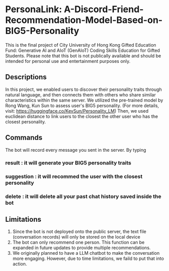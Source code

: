 # PersonaLink: A-Discord-Friend-Recommendation-Model-Based-on-BIG5-Personality
This is the final project of City University of Hong Kong Gifted Education Fund: Generative AI and AIoT (GenAIoT) Coding Skills Education for Gifted Students. Please note that this bot is not publically available and should be intended for personal use and entertainment purposes only.

## Descriptions
In this project, we enabled users to discover their personality traits through natural language, and then connects them with others who share similar characteristics within the same server.
We utilized the pre-trained model by Rong Wang, Kun Sun to assess user's BIG5 personality. (For more details, visit: <https://huggingface.co/KevSun/Personality_LM>) Then, we used euclidean distance to link users to the closest the other user who has the closest personality.

## Commands
The bot will record every message you sent in the server. By typing
### result : it will generate your BIG5 personality traits

### suggestion : it will recommed the user with the closest personality

### delete : it will delete all your past chat history saved inside the bot

## Limitations
1. Since the bot is not deployed onto the public server, the text file (conversation records) will only be stored on the local device
2. The bot can only recommend one person. This function can be expanded in future updates to provide multiple recommendations.
3. We originally planned to have a LLM chatbot to make the conversation more engaging. However, due to time limitations, we faild to put that into action.
